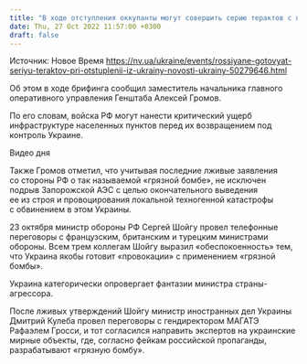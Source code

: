 ```yaml
---
title: "В ходе отступления оккупанты могут совершить серию терактов с подрывом жилых массивов и ЗАЭС — Генштаб"
date: Thu, 27 Oct 2022 11:57:00 +0300
draft: false
---
```

Источник: Новое Время https://nv.ua/ukraine/events/rossiyane-gotovyat-seriyu-teraktov-pri-otstuplenii-iz-ukrainy-novosti-ukrainy-50279646.html


 Об этом в ходе брифинга сообщил заместитель начальника главного оперативного управления Генштаба Алексей Громов.

По его словам, войска РФ могут нанести критический ущерб инфраструктуре населенных пунктов перед их возвращением под контроль Украине.

 Видео дня   

Также Громов отметил, что учитывая последние лживые заявления со стороны РФ о так называемой «грязной бомбе», не исключен подрыв Запорожской АЭС с целью окончательного выведения ее из строя и провоцирования локальной техногенной катастрофы с обвинением в этом Украины.

23 октября министр обороны РФ Сергей Шойгу провел телефонные переговоры с французским, британским и турецким министрами обороны. Всем трем коллегам Шойгу выразил «обеспокоенность» тем, что Украина якобы готовит «провокации» с применением «грязной бомбы».

Украина категорически опровергает фантазии министра страны-агрессора.

После лживых утверждений Шойгу министр иностранных дел Украины Дмитрий Кулеба провел переговоры с гендиректором МАГАТЭ Рафаэлем Гросси, и тот согласился направить экспертов на украинские мирные объекты, где, согласно фейкам российской пропаганды, разрабатывают «грязную бомбу».
